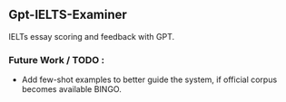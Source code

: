 ## Gpt-IELTS-Examiner

IELTs essay scoring and feedback with GPT.


### Future Work / TODO :
-   Add few-shot examples to better guide the system, if official corpus becomes available BINGO.
